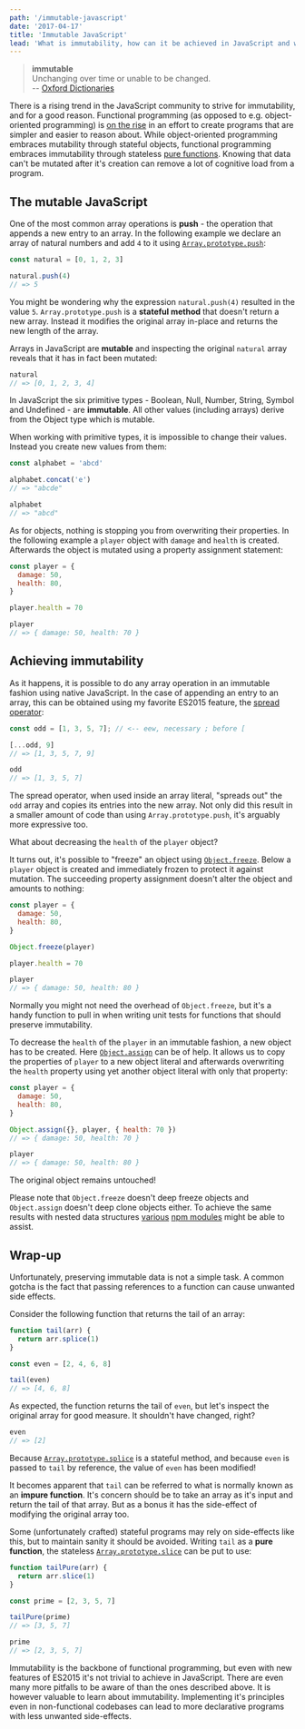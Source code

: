 ```yaml
---
path: '/immutable-javascript'
date: '2017-04-17'
title: 'Immutable JavaScript'
lead: 'What is immutability, how can it be achieved in JavaScript and why should you care?'
---
```


> **immutable**<br>
> Unchanging over time or unable to be changed.<br>
> -- [Oxford Dictionaries](https://en.oxforddictionaries.com/definition/immutable)

There is a rising trend in the JavaScript community to strive for immutability, and for a good reason. Functional programming (as opposed to e.g. object-oriented programming) is [on the rise](https://medium.com/javascript-scene/the-rise-and-fall-and-rise-of-functional-programming-composable-software-c2d91b424c8c) in an effort to create programs that are simpler and easier to reason about. While object-oriented programming embraces mutability through stateful objects, functional programming embraces immutability through stateless [pure functions](https://en.wikipedia.org/wiki/Pure_function). Knowing that data can't be mutated after it's creation can remove a lot of cognitive load from a program.

## The mutable JavaScript

One of the most common array operations is **push** - the operation that appends a new entry to an array. In the following example we declare an array of natural numbers and add `4` to it using [`Array.prototype.push`](https://developer.mozilla.org/en-US/docs/Web/JavaScript/Reference/Global_Objects/Array/push):

```js
const natural = [0, 1, 2, 3]

natural.push(4)
// => 5
```

You might be wondering why the expression `natural.push(4)` resulted in the value `5`. `Array.prototype.push` is a **stateful method** that doesn't return a new array. Instead it modifies the original array in-place and returns the new length of the array.

Arrays in JavaScript are **mutable** and inspecting the original `natural` array reveals that it has in fact been mutated:

```js
natural
// => [0, 1, 2, 3, 4]
```

In JavaScript the six primitive types - Boolean, Null, Number, String, Symbol and Undefined - are **immutable**. All other values (including arrays) derive from the Object type which is mutable.

When working with primitive types, it is impossible to change their values. Instead you create new values from them:

```js
const alphabet = 'abcd'

alphabet.concat('e')
// => "abcde"

alphabet
// => "abcd"
```

As for objects, nothing is stopping you from overwriting their properties. In the following example a `player` object with `damage` and `health` is created. Afterwards the object is mutated using a property assignment statement:

```js
const player = {
  damage: 50,
  health: 80,
}

player.health = 70

player
// => { damage: 50, health: 70 }
```

## Achieving immutability

As it happens, it is possible to do any array operation in an immutable fashion using native JavaScript. In the case of appending an entry to an array, this can be obtained using my favorite ES2015 feature, the [spread operator](https://developer.mozilla.org/en/docs/Web/JavaScript/Reference/Operators/Spread_operator):

<!-- prettier-ignore -->
```js
const odd = [1, 3, 5, 7]; // <-- eew, necessary ; before [

[...odd, 9]
// => [1, 3, 5, 7, 9]

odd
// => [1, 3, 5, 7]
```

The spread operator, when used inside an array literal, "spreads out" the `odd` array and copies its entries into the new array. Not only did this result in a smaller amount of code than using `Array.prototype.push`, it's arguably more expressive too.

What about decreasing the `health` of the `player` object?

It turns out, it's possible to "freeze" an object using [`Object.freeze`](https://developer.mozilla.org/en-US/docs/Web/JavaScript/Reference/Global_Objects/Object/freeze). Below a `player` object is created and immediately frozen to protect it against mutation. The succeeding property assignment doesn't alter the object and amounts to nothing:

```js
const player = {
  damage: 50,
  health: 80,
}

Object.freeze(player)

player.health = 70

player
// => { damage: 50, health: 80 }
```

Normally you might not need the overhead of `Object.freeze`, but it's a handy function to pull in when writing unit tests for functions that should preserve immutability.

To decrease the `health` of the `player` in an immutable fashion, a new object has to be created. Here [`Object.assign`](https://developer.mozilla.org/en-US/docs/Web/JavaScript/Reference/Global_Objects/Object/assign) can be of help. It allows us to copy the properties of `player` to a new object literal and afterwards overwriting the `health` property using yet another object literal with only that property:

```js
const player = {
  damage: 50,
  health: 80,
}

Object.assign({}, player, { health: 70 })
// => { damage: 50, health: 70 }

player
// => { damage: 50, health: 80 }
```

The original object remains untouched!

Please note that `Object.freeze` doesn't deep freeze objects and `Object.assign` doesn't deep clone objects either. To achieve the same results with nested data structures [various](https://www.npmjs.com/package/deep-freeze) [npm modules](https://www.npmjs.com/package/clone) might be able to assist.

## Wrap-up

Unfortunately, preserving immutable data is not a simple task. A common gotcha is the fact that passing references to a function can cause unwanted side effects.

Consider the following function that returns the tail of an array:

```js
function tail(arr) {
  return arr.splice(1)
}

const even = [2, 4, 6, 8]

tail(even)
// => [4, 6, 8]
```

As expected, the function returns the tail of `even`, but let's inspect the original array for good measure. It shouldn't have changed, right?

```js
even
// => [2]
```

Because [`Array.prototype.splice`](https://developer.mozilla.org/en-US/docs/Web/JavaScript/Reference/Global_Objects/Array/splice) is a stateful method, and because `even` is passed to `tail` by reference, the value of `even` has been modified!

It becomes apparent that `tail` can be referred to what is normally known as an **impure function**. It's concern should be to take an array as it's input and return the tail of that array. But as a bonus it has the side-effect of modifying the original array too.

Some (unfortunately crafted) stateful programs may rely on side-effects like this, but to maintain sanity it should be avoided. Writing `tail` as a **pure function**, the stateless [`Array.prototype.slice`](https://developer.mozilla.org/en-US/docs/Web/JavaScript/Reference/Global_Objects/Array/slice) can be put to use:

```js
function tailPure(arr) {
  return arr.slice(1)
}

const prime = [2, 3, 5, 7]

tailPure(prime)
// => [3, 5, 7]

prime
// => [2, 3, 5, 7]
```

Immutability is the backbone of functional programming, but even with new features of ES2015 it's not trivial to achieve in JavaScript. There are even many more pitfalls to be aware of than the ones described above. It is however valuable to learn about immutability. Implementing it's principles even in non-functional codebases can lead to more declarative programs with less unwanted side-effects.
